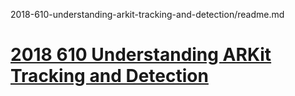 2018-610-understanding-arkit-tracking-and-detection/readme.md

# [2018 610 Understanding ARKit Tracking and Detection](https://developer.apple.com/videos/play/wwdc2018/610)